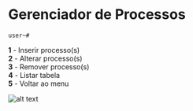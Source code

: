# Gerenciador de Processos

<code>user~#</code>

**1** - Inserir processo(s)<br/>
**2** - Alterar processo(s)<br/>
**3** - Remover processo(s)<br/>
**4** - Listar tabela<br/>
**5** - Voltar ao menu<br/>

![alt text](http://www.fatec.edu.br/wp-content/themes/fatec/img/logo-colorido.png)
